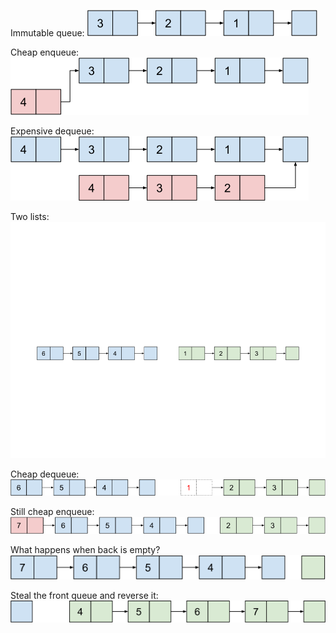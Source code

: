 Immutable queue:
![queue](https://github.com/MiradoConsulting/tla-workshop/blob/main/images/queue.png)

Cheap enqueue:
![queue](https://github.com/MiradoConsulting/tla-workshop/blob/main/images/cheap-enqueue.png)

Expensive dequeue:
![queue](https://github.com/MiradoConsulting/tla-workshop/blob/main/images/expensive-dequeue.png)

Two lists:
![queue](https://github.com/MiradoConsulting/tla-workshop/blob/main/images/two-lists.png)

Cheap dequeue:
![queue](https://github.com/MiradoConsulting/tla-workshop/blob/main/images/cheap-dequeue.png)

Still cheap enqueue:
![queue](https://github.com/MiradoConsulting/tla-workshop/blob/main/images/cheap-enqueue-2.png)

What happens when back is empty?
![queue](https://github.com/MiradoConsulting/tla-workshop/blob/main/images/empty-back.png)

Steal the front queue and reverse it:
![queue](https://github.com/MiradoConsulting/tla-workshop/blob/main/images/reversed-back.png)


